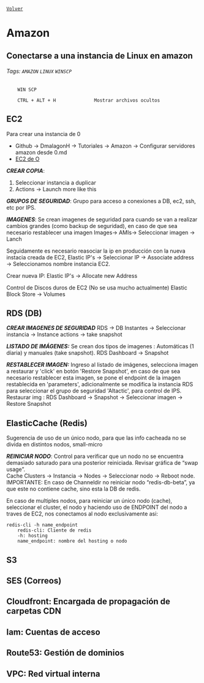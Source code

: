 ﻿[`Volver`](../index.html)

# Amazon

## Conectarse a una instancia de Linux en amazon
###### Tags: `AMAZON` `LINUX` `WINSCP`

```linux
	WIN SCP
	
	CTRL + ALT + H				Mostrar archivos ocultos
```

## EC2

Para crear una instancia de 0
- Github → DmalagonH → Tutoriales → Amazon → Configurar servidores amazon desde 0.md
- [EC2 de O](https://github.com/DMalagonH/tutoriales/blob/master/Amazon/Configurar%20servidores%20amazon%20desde%200.md)

***CREAR COPIA***:
1. Seleccionar instancia a duplicar
2. Actions → Launch more like this

***GRUPOS DE SEGURIDAD***: 
Grupo para acceso a conexiones a DB, ec2, ssh, etc por IPS.

***IMAGENES***: 
Se crean imagenes de seguridad para cuando se van a realizar cambios grandes (como backup de seguridad), en caso de que sea necesario restablecer una imagen
Images→ AMIs→ Seleccionar imagen → Lanch

Seguidamente es necesario reasociar la ip en producción con la nueva instacia creada de EC2,
Elastic IP's → Seleccionar IP → Associate address → Seleccionamos nombre instancia EC2.

Crear nueva IP:
Elastic IP's → Allocate new Address

Control de Discos duros de EC2 (No se usa mucho actualmente)
Elastic Block Store → Volumes


## RDS (DB)

***CREAR IMAGENES DE SEGURIDAD***
RDS → DB Instantes → Seleccionar instancia → Instance actions → take snapshot

***LISTADO DE IMÁGENES:*** 
Se crean dos tipos de imagenes : Automáticas (1 díaria) y manuales (take snapshot).
RDS Dashboard → Snapshot

***RESTABLECER IMAGEN:***
Ingreso al listado de imágenes, selecciona imagen a restaurar y 'click' en botón 'Restore Snapshot', en caso de que sea necesario restablecer esta imagen, se pone el endpoint de la imagen restablecida en 'parameters', adicionalmente se modifica la instancia RDS para seleccionar el grupo de seguridad 'Altactic', para control de IPS.  
Restaurar img : RDS Dashboard → Snapshot → Seleccionar imagen → Restore Snapshot



## ElasticCache (Redis)
Sugerencia de uso de un único nodo, para que las info cacheada no se divida en distintos nodos, small-micro

***REINICIAR NODO***:
Control para verificar que un nodo no se encuentra demasiado saturado para una posterior reiniciada. Revisar gráfica de “swap usage”.  
Cache Clusters → Instancia → Nodes → Seleccionar nodo → Reboot node.
IMPORTANTE: En caso de Channeldir no reiniciar nodo “redis-db-beta”, ya que este no contiene cache, sino esta la DB de redis.

En caso de multiples nodos, para reiniciar un único nodo (cache), seleccionar el cluster, el nodo y haciendo uso de ENDPOINT del nodo a traves de EC2, nos conectamos al nodo exclusivamente asi:

```console
redis-cli -h name_endpoint	
	redis-cli: Cliente de redis
	-h: hosting
	name_endpoint: nombre del hosting o nodo
```

## S3
## SES (Correos)
## Cloudfront: Encargada de propagación de carpetas CDN
## Iam: Cuentas de acceso
## Route53: Gestión de dominios
## VPC: Red virtual interna

